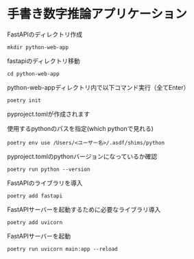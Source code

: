 # 手書き数字推論アプリケーション

FastAPIのディレクトリ作成
```shell
mkdir python-web-app
```

fastapiのディレクトリ移動
```shell
cd python-web-app
```

python-web-appディレクトリ内で以下コマンド実行（全てEnter）

```shell
poetry init
```
pyproject.tomlが作成されます

使用するpythonのパスを指定(which pythonで見れる)
```shell
poetry env use /Users/<ユーザー名>/.asdf/shims/python
```

pyproject.tomlのpythonバージョンになっているか確認
```shell
poetry run python --version
```

FastAPIのライブラリを導入
```shell
poetry add fastapi
```

FastAPIサーバーを起動するために必要なライブラリ導入
```shell
poetry add uvicorn
```

FastAPIサーバーを起動
```shell
poetry run uvicorn main:app --reload
```
